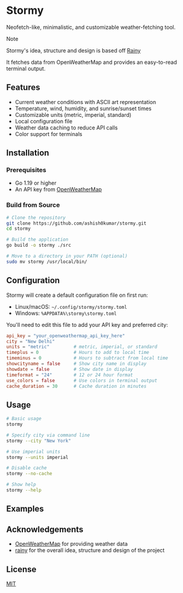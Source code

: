 # Stormy

Neofetch-like, minimalistic, and customizable weather-fetching tool. 

> [!NOTE]
> Stormy's idea, structure and design is based off [Rainy](https://github.com/liveslol/rainy)
>
> It fetches data from OpenWeatherMap and
provides an easy-to-read terminal output.

## Features

- Current weather conditions with ASCII art representation
- Temperature, wind, humidity, and sunrise/sunset times
- Customizable units (metric, imperial, standard)
- Local configuration file
- Weather data caching to reduce API calls
- Color support for terminals

## Installation

### Prerequisites

- Go 1.19 or higher
- An API key from [OpenWeatherMap](https://openweathermap.org/api)

### Build from Source

```bash
# Clone the repository
git clone https://github.com/ashish0kumar/stormy.git
cd stormy

# Build the application
go build -o stormy ./src

# Move to a directory in your PATH (optional)
sudo mv stormy /usr/local/bin/
```

## Configuration

Stormy will create a default configuration file on first run:

- Linux/macOS: `~/.config/stormy/stormy.toml`
- Windows: `%APPDATA%\stormy\stormy.toml`

You'll need to edit this file to add your API key and preferred city:

```toml
api_key = "your_openweathermap_api_key_here"
city = "New Delhi"
units = "metric"         # metric, imperial, or standard
timeplus = 0             # Hours to add to local time
timeminus = 0            # Hours to subtract from local time
showcityname = false     # Show city name in display
showdate = false         # Show date in display
timeformat = "24"        # 12 or 24 hour format
use_colors = false       # Use colors in terminal output
cache_duration = 30      # Cache duration in minutes
```

## Usage

```bash
# Basic usage
stormy

# Specify city via command line
stormy --city "New York"

# Use imperial units
stormy --units imperial

# Disable cache
stormy --no-cache

# Show help
stormy --help
```

## Examples


## Acknowledgements

- [OpenWeatherMap](https://openweathermap.org/) for providing weather data
- [rainy](https://github.com/liveslol/rainy) for the overall idea, structure and design of the project

## License

[MIT](LICENSE)